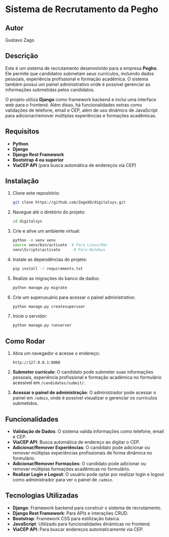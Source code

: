 
# Sistema de Recrutamento da Pegho

## Autor
Gustavo Zago

## Descrição
Este é um sistema de recrutamento desenvolvido para a empresa **Pegho**. Ele permite que candidatos submetam seus currículos, incluindo dados pessoais, experiência profissional e formação acadêmica. O sistema também possui um painel administrativo onde é possível gerenciar as informações submetidas pelos candidatos.

O projeto utiliza **Django** como framework backend e inclui uma interface web para o frontend. Além disso, há funcionalidades extras como validações de telefone, email e CEP, além de uso dinâmico de JavaScript para adicionar/remover múltiplas experiências e formações acadêmicas.

## Requisitos

- **Python**
- **Django**
- **Django Rest Framework**
- **Bootstrap 4 ou superior**
- **ViaCEP API** (para busca automática de endereços via CEP)

## Instalação

1. Clone este repositório:
   ```bash
   git clone https://github.com/ZagoXD/digitalsys.git
   ```
2. Navegue até o diretório do projeto:
   ```bash
   cd digitalsys
   ```

3. Crie e ative um ambiente virtual:
   ```bash
   python -m venv venv
   source venv/bin/activate  # Para Linux/Mac
   venv\Scripts\activate      # Para Windows
   ```

4. Instale as dependências do projeto:
   ```bash
   pip install -r requirements.txt
   ```

5. Realize as migrações do banco de dados:
   ```bash
   python manage.py migrate
   ```

6. Crie um superusuário para acessar o painel administrativo:
   ```bash
   python manage.py createsuperuser
   ```

7. Inicie o servidor:
   ```bash
   python manage.py runserver
   ```

## Como Rodar

1. Abra um navegador e acesse o endereço:
   ```
   http://127.0.0.1:8000
   ```

2. **Submeter currículo**: O candidato pode submeter suas informações pessoais, experiência profissional e formação acadêmica no formulário acessível em `/candidates/submit/`.

3. **Acessar o painel de administração**: O administrador pode acessar o painel em `/admin`, onde é possível visualizar e gerenciar os currículos submetidos.

## Funcionalidades

- **Validação de Dados**: O sistema valida informações como telefone, email e CEP.
- **ViaCEP API**: Busca automática de endereço ao digitar o CEP.
- **Adicionar/Remover Experiências**: O candidato pode adicionar ou remover múltiplas experiências profissionais de forma dinâmica no formulário.
- **Adicionar/Remover Formações**: O candidato pode adicionar ou remover múltiplas formações acadêmicas no formulário.
- **Realizar Login e Logout**: O usuário pode optar por realizar login e logout como administrador para ver o painel de `/admin`.

## Tecnologias Utilizadas

- **Django**: Framework backend para construir o sistema de recrutamento.
- **Django Rest Framework**: Para APIs e interações CRUD.
- **Bootstrap**: Framework CSS para estilização básica.
- **JavaScript**: Utilizado para funcionalidades dinâmicas no frontend.
- **ViaCEP API**: Para buscar endereços automaticamente via CEP.

